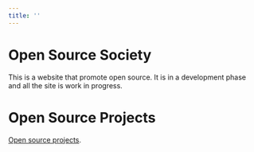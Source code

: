 ```yaml
---
title: ''
---
```

# Open Source Society

This is a website that promote open source.
It is in a development phase and all the site is work in progress.

# Open Source Projects
[Open source projects](en/projects).
